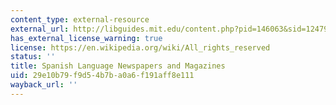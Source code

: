 ```yaml
---
content_type: external-resource
external_url: http://libguides.mit.edu/content.php?pid=146063&sid=1247903
has_external_license_warning: true
license: https://en.wikipedia.org/wiki/All_rights_reserved
status: ''
title: Spanish Language Newspapers and Magazines
uid: 29e10b79-f9d5-4b7b-a0a6-f191aff8e111
wayback_url: ''
---
```

